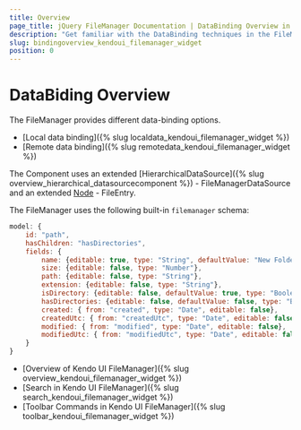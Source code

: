 ```yaml
---
title: Overview
page_title: jQuery FileManager Documentation | DataBinding Overview in FileManager | Kendo UI
description: "Get familiar with the DataBinding techniques in the FileManager and how you can define your preferable databinding approach."
slug: bindingoverview_kendoui_filemanager_widget
position: 0
---
```


# DataBiding Overview

The FileManager provides different data-binding options.

* [Local data binding]({% slug localdata_kendoui_filemanager_widget %})
* [Remote data binding]({% slug remotedata_kendoui_filemanager_widget %})

The Component uses an extended [HierarchicalDataSource]({% slug overview_hierarchical_datasourcecomponent %}) - FileManagerDataSource and an extended [Node](/api/javascript/ui/filemanager) - FileEntry. 

The FileManager uses the following built-in `filemanager` schema:

```js
model: {
    id: "path",
    hasChildren: "hasDirectories",
    fields: {
        name: {editable: true, type: "String", defaultValue: "New Folder" },
        size: {editable: false, type: "Number"},
        path: {editable: false, type: "String"},
        extension: {editable: false, type: "String"},
        isDirectory: {editable: false, defaultValue: true, type: "Boolean"},
        hasDirectories: {editable: false, defaultValue: false, type: "Boolean"},
        created: { from: "created", type: "Date", editable: false},
        createdUtc: { from: "createdUtc", type: "Date", editable: false },
        modified: { from: "modified", type: "Date", editable: false},
        modifiedUtc: { from: "modifiedUtc", type: "Date", editable: false }
    }
}

```

* [Overview of Kendo UI FileManager]({% slug overview_kendoui_filemanager_widget %})
* [Search in Kendo UI FileManager]({% slug search_kendoui_filemanager_widget %})
* [Toolbar Commands in Kendo UI FileManager]({% slug toolbar_kendoui_filemanager_widget %})
